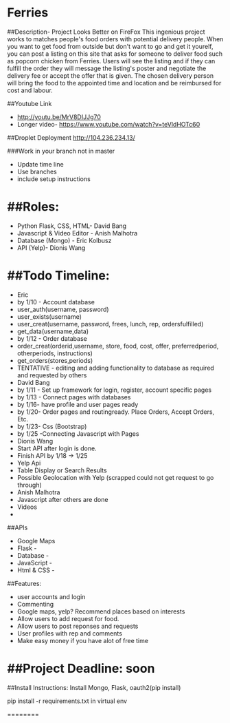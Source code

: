 Ferries
====

##Description- Project Looks Better on FireFox
 This ingenious project works to matches people's food orders with potential delivery people. When you want to get food from outside but don't want to go and get it yourelf, you can post a listing on this site that asks for someone to deliver food such as popcorn chicken from Ferries. Users will see the listing and if they can fulfill the order they will message the listing's poster and negotiate the delivery fee or accept the offer that is given. The chosen delivery person will bring the food to the appointed time and location and be reimbursed for cost and labour.
 

##Youtube Link
* http://youtu.be/MrV8DIJJg70
* Longer video- https://www.youtube.com/watch?v=teVldHOTc60

##Droplet Deployment
http://104.236.234.13/
 
###Work in your branch not in master

* Update time line
* Use branches
* include setup instructions

##Roles:
=====
* Python Flask, CSS, HTML- David Bang
* Javascript & Video Editor - Anish Malhotra
* Database (Mongo) - Eric Kolbusz
* API (Yelp)- Dionis Wang

##Todo Timeline:
=======
* Eric
 * by 1/10 - Account database
  * user_auth(username, password)
  * user_exists(username)
  * user_creat(username, password, frees, lunch, rep, ordersfulfilled)
  * get_data(username,data)
 * by 1/12 - Order database
  * order_creat(orderid,username, store, food, cost, offer, preferredperiod, otherperiods, instructions)
  * get_orders(stores,periods)
 * TENTATIVE - editing and adding functionality to database as required and requested by others
* David Bang
 * by 1/11 - Set up framework for login, register, account specific pages
 * by 1/13 - Connect pages with databases
 * by 1/16- have profile and user pages ready
 * by 1/20- Order pages and routingready. Place Orders, Accept Orders, Etc.
 * by 1/23- Css (Bootstrap)
 * by 1/25 -Connecting Javascript with Pages
* Dionis Wang
 * Start API after login is done.
 * Finish API by 1/18 -> 1/25
 * Yelp Api
 * Table Display or Search Results
 * Possible Geolocation with Yelp (scrapped could not get request to go through)
* Anish Malhotra
 * Javascript after others are done
 * Videos
 * 
##APIs
* Google Maps
* Flask -
* Database -
* JavaScript -
* Html & CSS -

##Features:
* user accounts and login
* Commenting
* Google maps, yelp? Recommend places based on interests
* Allow users to add request for food.
* Allow users to post reponses and requests
* User profiles with rep and comments
* Make easy money if you have alot of free time


##Project Deadline: soon
=========

##Install Instructions:
Install Mongo, Flask, oauth2(pip install)

pip install -r requirements.txt in virtual env

========

